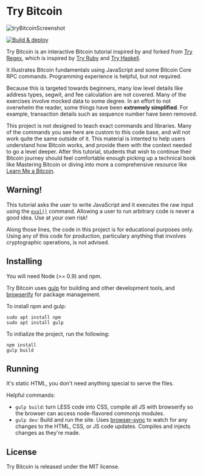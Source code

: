 # Try Bitcoin

![tryBitcoinScreenshot](https://user-images.githubusercontent.com/1823216/187526534-136c4540-1efb-438b-b12d-61222aae43bc.png)

[![Build & deploy](https://github.com/satsie/trybitcoin/actions/workflows/s3-deploy.yml/badge.svg)](https://github.com/satsie/trybitcoin/actions/workflows/s3-deploy.yml)

Try Bitcoin is an interactive Bitcoin tutorial inspired by and forked from [Try Regex](http://tryregex.com), which is inspired by [Try Ruby](http://tryruby.org/) and [Try Haskell](http://tryhaskell.org/). 

It illustrates Bitcoin fundamentals using JavaScript and some Bitcoin Core RPC commands. Programming experience is helpful, but not required.

Because this is targeted towards beginners, many low level details like address types, segwit, and fee calculation are not covered. Many of the exercises involve mocked data to some degree. In an effort to not overwhelm the reader, some things have been **extremely simplified**. For example, transaction details such as sequence number have been removed.

This project is not designed to teach exact commands and libraries. Many of the commands you see here are custom to this code base, and will not work quite the same outside of it. This material is intented to help users understand how Bitcoin works, and provide them with the context needed to go a level deeper. After this tutorial, students that wish to continue their Bitcoin journey should feel comfortable enough picking up a  technical book like Mastering Bitcoin or diving into more a comprehensive resource like [Learn Me a Bitcoin](https://learnmeabitcoin.com/).

## Warning!

This tutorial asks the user to write JavaScript and it executes the raw input using the [`eval()`](https://developer.mozilla.org/en-US/docs/Web/JavaScript/Reference/Global_Objects/eval) command. Allowing a user to run arbitrary code is never a good idea. Use at your own risk!

Along those lines, the code in this project is for educational purposes only. Using any of this code for production, particulary anything that involves cryptographic operations, is not advised.

## Installing

You will need Node (>= 0.9) and npm.

Try Bitcoin uses [gulp](http://gulpjs.com/) for building and other development tools, and [browserify](https://browserify.org/) for package management. 

To install npm and gulp:

```
sudo apt install npm
sudo apt install gulp
```

To initialize the project, run the following:

```
npm install
gulp build
```

## Running

It's static HTML, you don't need anything special to serve the files.

Helpful commands:

- `gulp build`: turn LESS code into CSS, compile all JS with browserify so the browser can access node-flavored commonjs modules.
- `gulp dev`: Build and run the site. Uses [browser-sync](http://browsersync.io/) to watch for any changes to the HTML, CSS, or JS code updates. Compiles and injects changes as they're made.


## License

Try Bitcoin is released under the MIT license.

